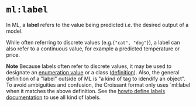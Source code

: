 # `ml:label`

In ML, a **label** refers to the value being predicted i.e. the desired
output of a model.

While often referring to discrete values (e.g.`{"cat", "dog"}`), a label can also refer to a continuous value, for example a predicted temperature or price.

**Note**
Because labels often refer to discrete values, it may be used to designate an
[enumeration value](/howto/enumerations) or a class ([definition](/definitions/class)). Also, the general definition of a "label" outside of ML is
"a kind of tag to idendify an object". To avoid ambiguities and confusion,
the Croissant format only uses `ml:label when it matches the above
definition. See the [howto define labels documentation](/howto/labels) to
use all kind of labels.
